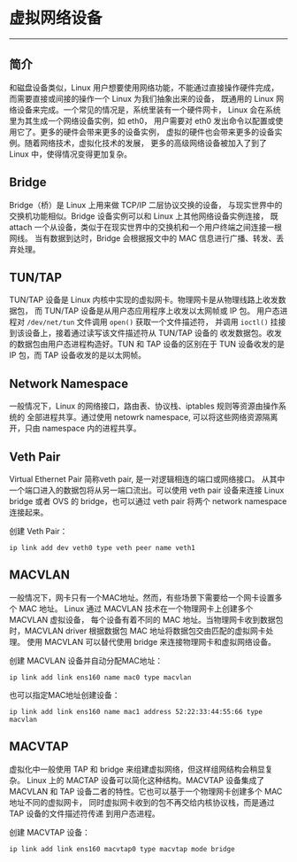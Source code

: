 # 虚拟网络设备

----

## 简介

和磁盘设备类似，Linux 用户想要使用网络功能，不能通过直接操作硬件完成，
而需要直接或间接的操作一个 Linux 为我们抽象出来的设备，
既通用的 Linux 网络设备来完成。一个常见的情况是，系统里装有一个硬件网卡，
Linux 会在系统里为其生成一个网络设备实例，如 eth0，
用户需要对 eth0 发出命令以配置或使用它了。更多的硬件会带来更多的设备实例，
虚拟的硬件也会带来更多的设备实例。随着网络技术，虚拟化技术的发展，
更多的高级网络设备被加入了到了 Linux 中，使得情况变得更加复杂。

## Bridge

Bridge（桥）是 Linux 上用来做 TCP/IP 二层协议交换的设备，
与现实世界中的交换机功能相似。Bridge 设备实例可以和 Linux 上其他网络设备实例连接，
既 attach 一个从设备，类似于在现实世界中的交换机和一个用户终端之间连接一根网线。
当有数据到达时，Bridge 会根据报文中的 MAC 信息进行广播、转发、丢弃处理。


## TUN/TAP

TUN/TAP 设备是 Linux 内核中实现的虚拟网卡。物理网卡是从物理线路上收发数据包，
而 TUN/TAP 设备是从用户态应用程序上收发以太网帧或 IP 包。
用户态进程对 `/dev/net/tun` 文件调用 `open()` 获取一个文件描述符，
并调用 `ioctl()` 挂接到该设备上，接着通过读写该文件描述符从 TUN/TAP 设备的
收发数据包。收发的数据包由用户态进程构造好。TUN 和 TAP 设备的区别在于 TUN 
设备收发的是 IP 包，而 TAP 设备收发的是以太网帧。


## Network Namespace

一般情况下，Linux 的网络接口，路由表、协议栈、iptables 规则等资源由操作系统的
全部进程共享。通过使用 netowrk namespace, 可以将这些网络资源隔离开，只由 namespace 内的进程共享。


## Veth Pair

Virtual Ethernet Pair 简称veth pair, 是一对逻辑相连的端口或网络接口。
从其中一个端口进入的数据包将从另一端口流出。可以使用 veth pair 设备来连接
 Linux bridge 或者 OVS 的 bridge，也可以通过 veth pair 将两个 
network namespace 连接起来。

创建 Veth Pair：

    ip link add dev veth0 type veth peer name veth1


## MACVLAN

一般情况下，网卡只有一个MAC地址。然而，有些场景下需要给一个网卡设置多个 MAC 地址。
Linux 通过 MACVLAN 技术在一个物理网卡上创建多个 MACVLAN 虚拟设备，
每个设备有着不同的 MAC 地址。当物理网卡收到数据包时，MACVLAN driver 
根据数据包 MAC 地址将数据包交由匹配的虚拟网卡处理。
使用 MACVLAN 可以替代使用 bridge 来连接物理网卡和虚拟网络设备。

创建 MACVLAN 设备并自动分配MAC地址：

    ip link add link ens160 name mac0 type macvlan

也可以指定MAC地址创建设备：

    ip link add link ens160 name mac1 address 52:22:33:44:55:66 type macvlan


## MACVTAP

虚拟化中一般使用 TAP 和 bridge 来组建虚拟网络，但这样组网结构会稍显复杂。
Linux 上的 MACTAP 设备可以简化这种结构。MACVTAP 设备集成了 MACVLAN 和 TAP 
设备二者的特性。它也可以基于一个物理网卡创建多个 MAC 地址不同的虚拟网卡，
同时虚拟网卡收到的包不再交给内核协议栈，而是通过 TAP 设备的文件描述符传递
到用户态进程。

创建 MACVTAP 设备：

    ip link add link ens160 macvtap0 type macvtap mode bridge
